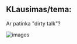 ## KLausimas/tema:
Ar patinka "dirty talk"?

![images](https://user-images.githubusercontent.com/75223984/101411678-102fc180-38ea-11eb-853c-df0e01267ff2.jpg)
